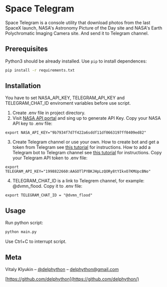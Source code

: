 # Space Telegram

Space Telegram is a console utility that download photos from the last SpaceX launch, NASA's Astronomy Picture of the Day site and NASA's Earth Polychromatic Imaging Camera site. And send it to Telegram channel.

## Prerequisites

Python3 should be already installed. Use `pip` to install dependences:
```bash
pip install -r requirements.txt
```

## Installation
You have to set NASA_API_KEY, TELEGRAM_API_KEY and TELEGRAM_CHAT_ID enviroment variables before use script.

1. Create .env file in project directory.
2. Visit [NASA API portal](https://api.nasa.gov/) and sing up to generate API Key. Copy your NASA API key to .env file:
```
export NASA_API_KEY="9b7934f7d7f422a6sddf11df0663197ff0409ed82"
```
3. Create Telegram channel or use your own. How to create bot and get a token from Telegram see [this tutorial](https://www.siteguarding.com/en/how-to-get-telegram-bot-api-token) for instructions. How to add a Telegram bot to Telegram channel see [this tutorial](https://www.alphr.com/add-bot-telegram/) for instructions. Copy your Telegram API token to .env file:
```
export TELEGRAM_API_KEY="1998822660:AAGOTlPYBKJHpLzQORy8tYIkxO7KMUpcBNo"
```
4. TELEGRAM_CHAT_ID is a link to Telegrem channel, for example: @dvmn_flood. Copy it to .env file:
```
export TELEGRAM_CHAT_ID = "@dvmn_flood"
```

## Usage

Run python script:
```sh
python main.py
```
Use Ctrl+C to interrupt script.

## Meta

Vitaly Klyukin – [@delphython](https://t.me/delphython) – [delphython@gmail.com](mailto:delphython@gmail.com)

[https://github.com/delphython](https://github.com/delphython/)
